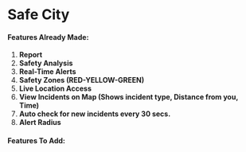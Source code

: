 # **Safe City**



#### **Features Already Made:**



1. **Report**
2. **Safety Analysis**
3. **Real-Time Alerts**
4. **Safety Zones (RED-YELLOW-GREEN)**
5. **Live Location Access**
6. **View Incidents on Map (Shows incident type, Distance from you, Time)**
7. **Auto check for new incidents every 30 secs.**
8. **Alert Radius**



#### **Features To Add:**

